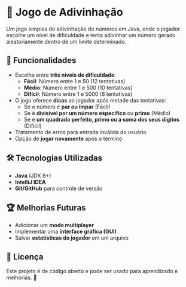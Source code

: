 # 🎯 Jogo de Adivinhação

Um jogo simples de adivinhação de números em Java, onde o jogador escolhe um nível de dificuldade e tenta adivinhar um número gerado aleatoriamente dentro de um limite determinado.

## 🚀 Funcionalidades

- Escolha entre **três níveis de dificuldade**:
  - **Fácil**: Número entre 1 e 50 (12 tentativas)
  - **Médio**: Número entre 1 e 500 (10 tentativas)
  - **Difícil**: Número entre 1 e 5000 (8 tentativas)
- O jogo oferece **dicas** ao jogador após metade das tentativas:
  - Se o número é **par ou ímpar** (Fácil)
  - Se é **divisível por um número específico** ou **primo** (Médio)
  - Se é **um quadrado perfeito, primo ou a soma dos seus dígitos** (Difícil)
- Tratamento de erros para entrada inválida do usuário
- Opção de **jogar novamente** após o término

## 🛠️ Tecnologias Utilizadas

- **Java** (JDK 8+)
- **IntelliJ IDEA** 
- **Git/GitHub** para controle de versão

## 🏆 Melhorias Futuras

- Adicionar um **modo multiplayer**
- Implementar uma **interface gráfica (GUI)**
- Salvar **estatísticas do jogador** em um arquivo

## 📄 Licença

Este projeto é de código aberto e pode ser usado para aprendizado e melhorias. 🚀
